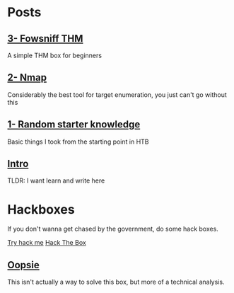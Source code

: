 # Posts


## [3- Fowsniff THM](https://korrectional.github.io/Posts/3-Fowsniff.txt)
A simple THM box for beginners


## [2- Nmap](https://korrectional.github.io/Posts/nmap.txt)
Considerably the best tool for target enumeration, you just can't go without this


## [1- Random starter knowledge](https://korrectional.github.io/Posts/RStarterK.txt)
Basic things I took from the starting point in HTB


## [Intro](https://korrectional.github.io/Posts/Intro.txt)
TLDR: I want learn and write here





# Hackboxes
If you don't wanna get chased by the government, do some hack boxes.

[Try hack me](https://tryhackme.com)
[Hack The Box](https://app.hackthebox.com)


## [Oopsie](https://korrectional.github.io/HTB/OopsieHTB.txt)
This isn't actually a way to solve this box, but more of a technical analysis.
